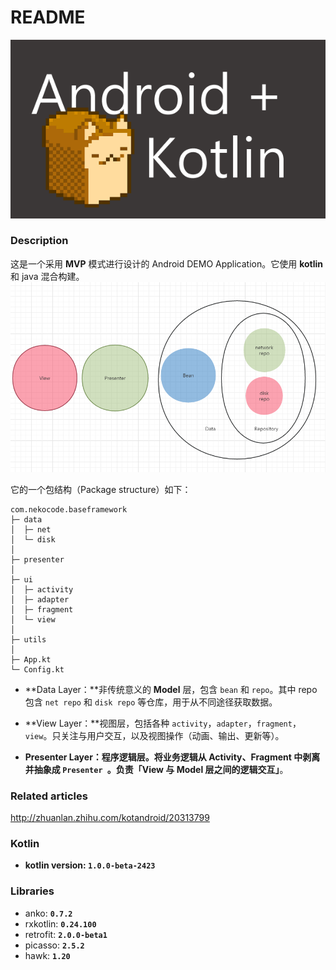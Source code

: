 # README

![](art/logo.png)

### Description
这是一个采用 **MVP** 模式进行设计的 Android DEMO Application。它使用 **kotlin** 和 java 混合构建。
![](art/layer.png)

它的一个包结构（Package structure）如下：
```
com.nekocode.baseframework
├─ data
│  ├─ net
│  └─ disk
│ 
├─ presenter
│ 
├─ ui
│  ├─ activity
│  ├─ adapter
│  ├─ fragment
│  └─ view
│ 
├─ utils
│ 
├─ App.kt
└─ Config.kt
```

- **Data Layer：**非传统意义的 **Model** 层，包含 `bean` 和 `repo`。其中 repo 包含 `net repo` 和 `disk repo` 等仓库，用于从不同途径获取数据。

- **View Layer：**视图层，包括各种 `activity`，`adapter`，`fragment`，`view`。只关注与用户交互，以及视图操作（动画、输出、更新等）。

- **Presenter Layer：**程序逻辑层。将业务逻辑从 Activity、Fragment 中剥离并抽象成 `Presenter `。负责**「View 与 Model 层之间的逻辑交互」**。


### Related articles
http://zhuanlan.zhihu.com/kotandroid/20313799


### Kotlin
- **kotlin version: `1.0.0-beta-2423`**


### Libraries
- anko: **`0.7.2`**
- rxkotlin: **`0.24.100`**
- retrofit: **`2.0.0-beta1`**
- picasso: **`2.5.2`**
- hawk: **`1.20`**

